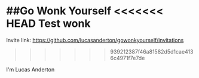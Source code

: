 ##Go Wonk Yourself
<<<<<<< HEAD
Test wonk 
=======

Invite link: https://github.com/lucasanderton/gowonkyourself/invitations
>>>>>>> 939212387f46a81582d5d1cae4136c4971f7e7de

I'm Lucas Anderton
